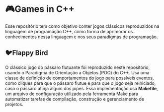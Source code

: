 # 🎮Games in C++

Esse repositório tem como objetivo conter jogos clássicos reproduzidos na linguagem de programação C++, como forma de aprimorar os conhecimentos nessa linguagem e nos seus paradigmas de programação.

## 🐦Flappy Bird

O clássico jogo do pássaro flutuante foi reproduzido neste repositório, usando o Paradigma de Orientação a Objetos (POO) do C++. Usa uma classe de definição de comportamentos do jogo para possíveis eventos, como cliques para que o pássaro flutue e para que o jogo seja reiniciado, caso o pássaro atinja algum dos pipes. Essa implementação usa **Makefile**, um arquivo de configuração utilizado pela ferramenta Make para automatizar tarefas de compilação, construção e gerenciamento de projetos.
